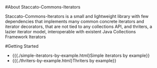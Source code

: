 #About Staccato-Commons-Iterators 
 
 Staccato-Commons-Iterators is a small and lightweight library with few dependencies that implements many common concrete iterators and iterator decorators, that are not tied to any collections API, and thriters, a lazier iterator model, interoperable with existent Java Collections Framework Iterators  

#Getting Started

 * {{{./simple-iterators-by-example.html}Simple iterators by example}} 
 * {{{./thriters-by-example.html}Thriters by example}}  
 
 
 